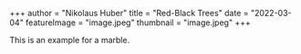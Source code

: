 +++
author = "Nikolaus Huber"
title = "Red-Black Trees" 
date = "2022-03-04"
featureImage = "image.jpeg"
thumbnail = "image.jpeg"
+++

This is an example for a marble. 
